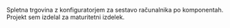 Spletna trgovina z konfiguratorjem za sestavo računalnika po komponentah. Projekt sem izdelal za maturitetni izdelek.
